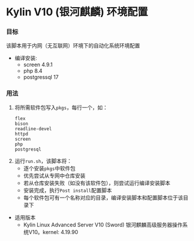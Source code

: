 # Kylin V10 (银河麒麟) 环境配置

### 目标
该脚本用于内网（无互联网）环境下的自动化系统环境配置
* 编译安装:
    * screen 4.9.1
    * php 8.4
    * postgressql 17

### 用法
1. 将所需软件包写入`pkgs`，每行一个，如：
    ```
    flex
    bison
    readline-devel
    httpd
    screen
    php
    postgresql
    ```
1. 运行`run.sh`，该脚本将：
    * 逐个安装`pkgs`中软件包
    * 优先尝试从专网中仓库安装
    * 若从仓库安装失败（如没有该软件包），则尝试运行编译安装脚本
    * 安装完成，执行`Post install`配置脚本
    * 每个软件包可有一个名称对应的目录，编译安装脚本和配置脚本位于该目录下

* 适用版本
    * Kylin Linux Advanced Server V10 (Sword) 银河麒麟高级服务器操作系统V10。kernel: 4.19.90
